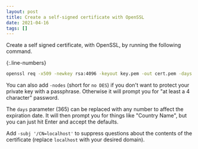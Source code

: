 ```yaml
---
layout: post
title: Create a self-signed certificate with OpenSSL
date: 2021-04-16
tags: []
---
```


Create a self signed certificate, with OpenSSL, by running the following command.

{:.line-numbers}
```bash
openssl req -x509 -newkey rsa:4096 -keyout key.pem -out cert.pem -days 365
```

You can also add `-nodes` (short for `no DES`) if you don't want to protect your private key with a passphrase. Otherwise it will prompt you for "at least a 4 character" password.

The `days` parameter (365) can be replaced with any number to affect the expiration date. It will then prompt you for things like "Country Name", but you can just hit Enter and accept the defaults.

Add `-subj '/CN=localhost'` to suppress questions about the contents of the certificate (replace `localhost` with your desired domain).
